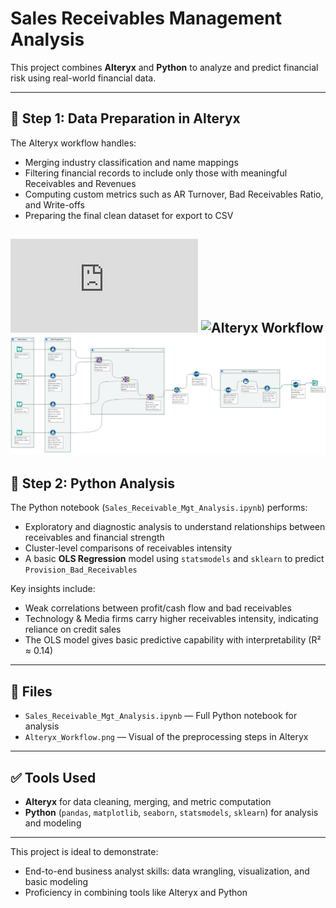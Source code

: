 
# Sales Receivables Management Analysis

This project combines **Alteryx** and **Python** to analyze and predict financial risk using real-world financial data.

---

## 🔧 Step 1: Data Preparation in Alteryx

The Alteryx workflow handles:
- Merging industry classification and name mappings
- Filtering financial records to include only those with meaningful Receivables and Revenues
- Computing custom metrics such as AR Turnover, Bad Receivables Ratio, and Write-offs
- Preparing the final clean dataset for export to CSV

![Detailed Alteryx Summary](https://github.com/akshithkamatala/sales-receivables-prediction/blob/main/Alteryx_workflow_summary.pdf)
![Alteryx Workflow](https://github.com/akshithkamatala/sales-receivables-prediction/blob/main/data_cleaning.yxmd)
![Alteryx Workflow_Snap](https://github.com/akshithkamatala/sales-receivables-prediction/blob/main/Workflow_snap.png)
---

## 🐍 Step 2: Python Analysis

The Python notebook (`Sales_Receivable_Mgt_Analysis.ipynb`) performs:
- Exploratory and diagnostic analysis to understand relationships between receivables and financial strength
- Cluster-level comparisons of receivables intensity
- A basic **OLS Regression** model using `statsmodels` and `sklearn` to predict `Provision_Bad_Receivables`

Key insights include:
- Weak correlations between profit/cash flow and bad receivables
- Technology & Media firms carry higher receivables intensity, indicating reliance on credit sales
- The OLS model gives basic predictive capability with interpretability (R² ≈ 0.14)

---

## 📁 Files

- `Sales_Receivable_Mgt_Analysis.ipynb` — Full Python notebook for analysis
- `Alteryx_Workflow.png` — Visual of the preprocessing steps in Alteryx

---

## ✅ Tools Used

- **Alteryx** for data cleaning, merging, and metric computation
- **Python** (`pandas`, `matplotlib`, `seaborn`, `statsmodels`, `sklearn`) for analysis and modeling

---

This project is ideal to demonstrate:
- End-to-end business analyst skills: data wrangling, visualization, and basic modeling
- Proficiency in combining tools like Alteryx and Python
